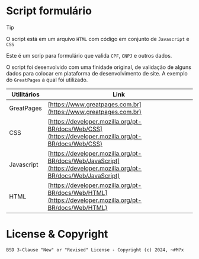 # Script formulário

>[!TIP]
>O script está em um arquivo `HTML` com código em conjunto de `Javascript` e `CSS`

Este é um scrip para formulário que valida `CPF`, `CNPJ` e outros dados.

O script foi desenvolvido com uma finidade original, de validação de alguns dados para colocar em plataforma de desenvolvimento de site. A exemplo do `GreatPages` a qual foi utilizado.

| Utilitários |  Link |
| ------ | ------ |
|  GreatPages  | [https://www.greatpages.com.br](https://www.greatpages.com.br)
|  CSS  | [https://developer.mozilla.org/pt-BR/docs/Web/CSS](https://developer.mozilla.org/pt-BR/docs/Web/CSS)
|  Javascript  | [https://developer.mozilla.org/pt-BR/docs/Web/JavaScript](https://developer.mozilla.org/pt-BR/docs/Web/JavaScript)
|  HTML  | [https://developer.mozilla.org/pt-BR/docs/Web/HTML](https://developer.mozilla.org/pt-BR/docs/Web/HTML)


# License & Copyright
`BSD 3-Clause "New" or "Revised" License - Copyright (c) 2024, ~#M?x`
